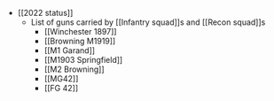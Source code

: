 - [[2022 status]]
	- List of guns carried by [[Infantry squad]]s and [[Recon squad]]s
		- [[Winchester 1897]]
		- [[Browning M1919]]
		- [[M1 Garand]]
		- [[M1903 Springfield]]
		- [[M2 Browning]]
		- [[MG42]]
		- [[FG 42]]